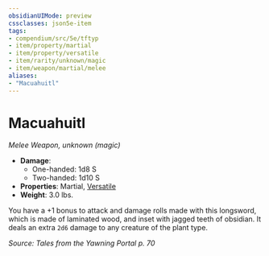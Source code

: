 ```yaml
---
obsidianUIMode: preview
cssclasses: json5e-item
tags:
- compendium/src/5e/tftyp
- item/property/martial
- item/property/versatile
- item/rarity/unknown/magic
- item/weapon/martial/melee
aliases: 
- "Macuahuitl"
---
```

# Macuahuitl
*Melee Weapon, unknown (magic)*  

- **Damage**:
  - One-handed: 1d8 S
  - Two-handed: 1d10 S
- **Properties**: Martial, [Versatile](/compendium/rules/item-properties.md#Versatile)
- **Weight**: 3.0 lbs.

You have a +1 bonus to attack and damage rolls made with this longsword, which is made of laminated wood, and inset with jagged teeth of obsidian. It deals an extra `2d6` damage to any creature of the plant type.

*Source: Tales from the Yawning Portal p. 70*